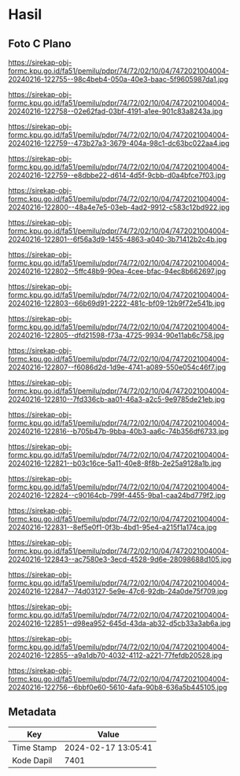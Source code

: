 # Hasil

## Foto C Plano

https://sirekap-obj-formc.kpu.go.id/fa51/pemilu/pdpr/74/72/02/10/04/7472021004004-20240216-122755--98c4beb4-050a-40e3-baac-5f9605987da1.jpg

https://sirekap-obj-formc.kpu.go.id/fa51/pemilu/pdpr/74/72/02/10/04/7472021004004-20240216-122758--02e62fad-03bf-4191-a1ee-901c83a8243a.jpg

https://sirekap-obj-formc.kpu.go.id/fa51/pemilu/pdpr/74/72/02/10/04/7472021004004-20240216-122759--473b27a3-3679-404a-98c1-dc63bc022aa4.jpg

https://sirekap-obj-formc.kpu.go.id/fa51/pemilu/pdpr/74/72/02/10/04/7472021004004-20240216-122759--e8dbbe22-d614-4d5f-9cbb-d0a4bfce7f03.jpg

https://sirekap-obj-formc.kpu.go.id/fa51/pemilu/pdpr/74/72/02/10/04/7472021004004-20240216-122800--48a4e7e5-03eb-4ad2-9912-c583c12bd922.jpg

https://sirekap-obj-formc.kpu.go.id/fa51/pemilu/pdpr/74/72/02/10/04/7472021004004-20240216-122801--6f56a3d9-1455-4863-a040-3b71412b2c4b.jpg

https://sirekap-obj-formc.kpu.go.id/fa51/pemilu/pdpr/74/72/02/10/04/7472021004004-20240216-122802--5ffc48b9-90ea-4cee-bfac-94ec8b662697.jpg

https://sirekap-obj-formc.kpu.go.id/fa51/pemilu/pdpr/74/72/02/10/04/7472021004004-20240216-122803--66b69d91-2222-481c-bf09-12b9f72e541b.jpg

https://sirekap-obj-formc.kpu.go.id/fa51/pemilu/pdpr/74/72/02/10/04/7472021004004-20240216-122805--dfd21598-f73a-4725-9934-90e11ab6c758.jpg

https://sirekap-obj-formc.kpu.go.id/fa51/pemilu/pdpr/74/72/02/10/04/7472021004004-20240216-122807--f6086d2d-1d9e-4741-a089-550e054c46f7.jpg

https://sirekap-obj-formc.kpu.go.id/fa51/pemilu/pdpr/74/72/02/10/04/7472021004004-20240216-122810--7fd336cb-aa01-46a3-a2c5-9e9785de21eb.jpg

https://sirekap-obj-formc.kpu.go.id/fa51/pemilu/pdpr/74/72/02/10/04/7472021004004-20240216-122816--b705b47b-9bba-40b3-aa6c-74b356df6733.jpg

https://sirekap-obj-formc.kpu.go.id/fa51/pemilu/pdpr/74/72/02/10/04/7472021004004-20240216-122821--b03c16ce-5a11-40e8-8f8b-2e25a9128a1b.jpg

https://sirekap-obj-formc.kpu.go.id/fa51/pemilu/pdpr/74/72/02/10/04/7472021004004-20240216-122824--c90164cb-799f-4455-9ba1-caa24bd779f2.jpg

https://sirekap-obj-formc.kpu.go.id/fa51/pemilu/pdpr/74/72/02/10/04/7472021004004-20240216-122831--8ef5e0f1-0f3b-4bd1-95e4-a215f1a174ca.jpg

https://sirekap-obj-formc.kpu.go.id/fa51/pemilu/pdpr/74/72/02/10/04/7472021004004-20240216-122843--ac7580e3-3ecd-4528-9d6e-28098688d105.jpg

https://sirekap-obj-formc.kpu.go.id/fa51/pemilu/pdpr/74/72/02/10/04/7472021004004-20240216-122847--74d03127-5e9e-47c6-92db-24a0de75f709.jpg

https://sirekap-obj-formc.kpu.go.id/fa51/pemilu/pdpr/74/72/02/10/04/7472021004004-20240216-122851--d98ea952-645d-43da-ab32-d5cb33a3ab6a.jpg

https://sirekap-obj-formc.kpu.go.id/fa51/pemilu/pdpr/74/72/02/10/04/7472021004004-20240216-122855--a9a1db70-4032-4112-a221-77fefdb20528.jpg

https://sirekap-obj-formc.kpu.go.id/fa51/pemilu/pdpr/74/72/02/10/04/7472021004004-20240216-122756--6bbf0e60-5610-4afa-90b8-636a5b445105.jpg


## Metadata

| Key        | Value               |
| ---------- | ------------------- |
| Time Stamp | 2024-02-17 13:05:41 |
| Kode Dapil | 7401                |



